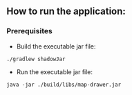 ## How to run the application:

### Prerequisites
- Build the executable jar file:
```shell script
./gradlew shadowJar
```

- Run the executable jar file:
```shell script
java -jar ./build/libs/map-drawer.jar
```